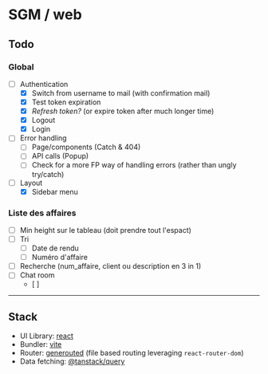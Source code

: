 # SGM / web

## Todo

### Global
- [ ] Authentication
  - [x] Switch from username to mail (with confirmation mail)
  - [x] Test token expiration
  - [x] *Refresh token?* (or expire token after much longer time)
  - [x] Logout
  - [x] Login
- [ ] Error handling
  - [ ] Page/components (Catch & 404)
  - [ ] API calls (Popup)
  - [ ] Check for a more FP way of handling errors (rather than ungly try/catch)
- [ ] Layout
  - [x] Sidebar menu

### Liste des affaires

- [ ] Min height sur le tableau (doit prendre tout l'espact)
- [ ] Tri
  - [ ] Date de rendu
  - [ ] Numéro d'affaire
- [ ] Recherche (num_affaire, client ou description en 3 in 1) 
- [ ] Chat room
  - [ ] 

---

## Stack

- UI Library: [react](https://reactjs.org/)
- Bundler: [vite](https://vitejs.dev/)
- Router: [generouted](https://github.com/oedotme/generouted) (file based routing leveraging `react-router-dom`)
- Data fetching: [@tanstack/query](https://react-query.tanstack.com/)